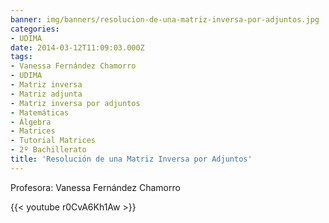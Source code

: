 ```yaml
---
banner: img/banners/resolucion-de-una-matriz-inversa-por-adjuntos.jpg
categories:
- UDIMA
date: 2014-03-12T11:09:03.000Z
tags:
- Vanessa Fernández Chamorro
- UDIMA
- Matriz inversa
- Matriz adjunta
- Matriz inversa por adjuntos
- Matemáticas
- Álgebra
- Matrices
- Tutorial Matrices
- 2º Bachillerato
title: 'Resolución de una Matriz Inversa por Adjuntos'
---
```


Profesora: Vanessa Fernández Chamorro

{{< youtube r0CvA6Kh1Aw >}}
